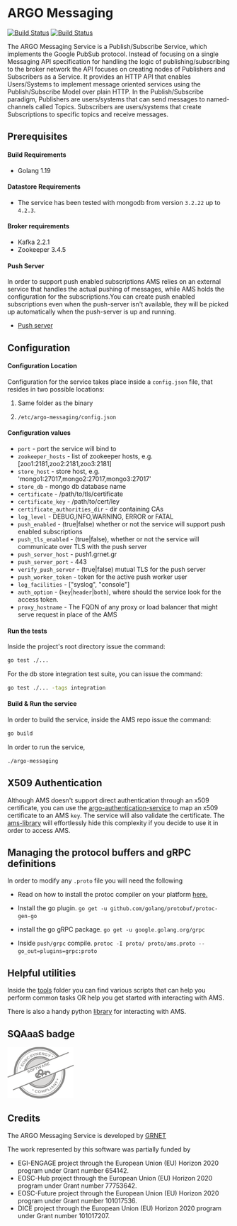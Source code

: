 # ARGO Messaging
[![Build Status](https://jenkins.einfra.grnet.gr/buildStatus/icon?job=ARGO%2Fargo-messaging%2Fmaster&style=flat-square&color=darkturquoise&subject=build-master)](https://jenkins.einfra.grnet.gr/job/ARGO/job/argo-messaging/job/master/) 
[![Build Status](https://jenkins.einfra.grnet.gr/buildStatus/icon?job=ARGO%2Fargo-messaging%2Fdevel&style=flat-square&subject=build-devel)](https://jenkins.einfra.grnet.gr/job/ARGO/job/argo-messaging/job/devel/)

The ARGO Messaging Service is a Publish/Subscribe Service,
which implements the Google PubSub protocol. 
Instead of focusing on a single Messaging API specification 
for handling the logic of publishing/subscribing 
to the broker network the API focuses 
on creating nodes of Publishers and Subscribers as a Service.
It provides an HTTP API that enables Users/Systems to implement
message oriented services using the Publish/Subscribe Model over plain HTTP.
In the Publish/Subscribe paradigm, Publishers are users/systems 
that can send messages to
named-channels called Topics. Subscribers are users/systems that
create Subscriptions to
specific topics and receive messages.

## Prerequisites 

#### Build Requirements

 - Golang 1.19

#### Datastore Requirements
  - The service has been tested with mongodb from version `3.2.22` up to `4.2.3`.
 
#### Broker requirements

  - Kafka 2.2.1
  - Zookeeper 3.4.5
  
#### Push Server
In order to support push enabled subscriptions AMS relies on an external service
that handles the actual pushing of messages, while AMS holds the configuration
for the subscriptions.You can create push enabled subscriptions even
when the push-server isn't available, they will be picked up automatically
when the push-server is up and running.
- [Push server](https://github.com/ARGOeu/ams-push-server)


## Configuration

#### Configuration Location
Configuration for the service takes place inside a `config.json` file, that
resides in two possible locations:

1) Same folder as the binary

2) `/etc/argo-messaging/config.json`

#### Configuration values

- `port` - port the service will bind to
- `zookeeper_hosts` - list of zookeeper hosts, e.g. [zoo1:2181,zoo2:2181,zoo3:2181]
- `store_host` - store host, e.g. 'mongo1:27017,mongo2:27017,mongo3:27017'
- `store_db` - mongo db database name
- `certificate` - /path/to/tls/certificate
- `certificate_key` - /path/to/cert/ley
- `certificate_authorities_dir` - dir containing CAs
- `log_level` - DEBUG,INFO,WARNING, ERROR or FATAL
-  `push_enabled` - (true|false) whether or not the service will support push enabled subscriptions
- `push_tls_enabled` - (true|false), whether or not the service will communicate over TLS with the push server
- `push_server_host` - push1.grnet.gr
- `push_server_port` - 443
- `verify_push_server` - (true|false) mutual TLS for the push server
- `push_worker_token` - token for the active push worker user
- `log_facilities` - ["syslog", "console"]  
- `auth_option` - (`key`|`header`|`both`), where should the service look for the access token.
- `proxy_hostname` - The FQDN of any proxy or load balancer that might serve request in place of the AMS

#### Run the tests

Inside the project's root directory issue the command:

```bash
go test ./...
```

For the db store integration test suite,
you can issue the command:
```bash
go test ./... -tags integration
```

#### Build & Run the service

In order to build the service, inside the AMS repo issue the command:
```bash
go build
```
In order to run the service,
```bash
./argo-messaging
```

## X509 Authentication
Although AMS doesn't support direct authentication through an x509 certificate,
you can use the [argo-authentication-service](https://github.com/ARGOeu/argo-api-authn)
to map an x509 certificate to an AMS `key`.
The service will also validate the certificate.
The [ams-library](https://github.com/ARGOeu/argo-ams-library) will effortlessly
hide this complexity if you decide to use it in order to access AMS.

## Managing the protocol buffers and gRPC definitions

In order to modify any `.proto` file you will need the following

 - Read on how to install the protoc compiler on your platform [here.](https://github.com/protocolbuffers/protobuf)

 -  Install the go plugin. `go get -u github.com/golang/protobuf/protoc-gen-go`

 - install the go gRPC package. `go get -u google.golang.org/grpc`

 - Inside `push/grpc` compile. `protoc -I proto/ proto/ams.proto --go_out=plugins=grpc:proto`

## Helpful utilities

Inside the [tools](https://github.com/ARGOeu/argo-messaging/tree/master/tools) folder you can find various scripts that can help you
perform common tasks OR help you get started with interacting with AMS.

There is also a handy python [library]((https://github.com/ARGOeu/argo-ams-library))
for interacting with AMS.

## SQAaaS badge 
[![SQAaaS badge](https://github.com/EOSC-synergy/SQAaaS/raw/master/badges/badges_150x116/badge_software_silver.png)](https://api.eu.badgr.io/public/assertions/NKZknEBuToC8zwXEeWph1Q "SQAaaS silver badge achieved")

## Credits

The ARGO Messaging Service is developed by [GRNET](http://www.grnet.gr)

The work represented by this software was partially funded by 
 - EGI-ENGAGE project through the European Union (EU) Horizon 2020 program under Grant number 654142.
 - EOSC-Hub project through the European Union (EU) Horizon 2020 program under Grant number 77753642.
 - EOSC-Future project through the European Union (EU) Horizon 2020 program under Grant number 101017536.
 - DICE project through the European Union (EU) Horizon 2020 program under Grant number 101017207.
